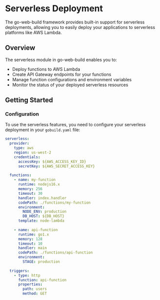 # Serverless Deployment

The go-web-build framework provides built-in support for serverless deployments, allowing you to easily deploy your applications to serverless platforms like AWS Lambda.

## Overview

The serverless module in go-web-build enables you to:

- Deploy functions to AWS Lambda
- Create API Gateway endpoints for your functions
- Manage function configurations and environment variables
- Monitor the status of your deployed serverless resources

## Getting Started

### Configuration

To use the serverless features, you need to configure your serverless deployment in your `gobuild.yaml` file:

```yaml
serverless:
  provider:
    type: aws
    region: us-west-2
    credentials:
      accessKey: ${AWS_ACCESS_KEY_ID}
      secretKey: ${AWS_SECRET_ACCESS_KEY}
  
  functions:
    - name: my-function
      runtime: nodejs16.x
      memory: 256
      timeout: 30
      handler: index.handler
      codePath: ./functions/my-function
      environment:
        NODE_ENV: production
        DB_HOST: ${DB_HOST}
      template: node-lambda
    
    - name: api-function
      runtime: go1.x
      memory: 128
      timeout: 10
      handler: main
      codePath: ./functions/api-function
      environment:
        STAGE: production
  
  triggers:
    - type: http
      function: api-function
      properties:
        path: users
        method: GET